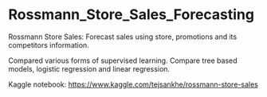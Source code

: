 # Rossmann_Store_Sales_Forecasting
Rossmann Store Sales: Forecast sales using store, promotions and its competitors information.

Compared various forms of supervised learning. Compare tree based models, logistic regression and linear regression.

Kaggle notebook: https://www.kaggle.com/tejsankhe/rossmann-store-sales

